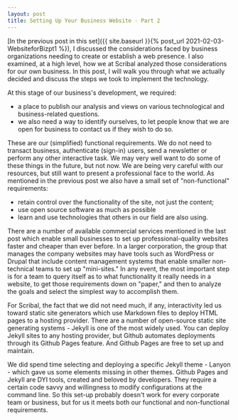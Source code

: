 ```yaml
---
layout: post
title: Setting Up Your Business Website - Part 2  
---
```


[In the previous post in this set]({{ site.baseurl }}{% post_url 2021-02-03-WebsiteforBizpt1 %}), I discussed the considerations faced by business organizations needing to create or establish a web presence. I also examined, at a high level, how we at Scribal analyzed those considerations for our own business. In this post, I will walk you through what we actually decided and discuss the steps we took to implement the technology.

At this stage of our business's development, we required: 
- a place to publish our analysis and views on various technological and business-related questions. 
- we also need a way to identify ourselves, to let people know that we are open for business to contact us if they wish to do so.

These are our (simplified) functional requirements. We do not need to transact business, authenticate (sign-in) users, send a newsletter or perform any other interactive task. We may very well want to do some of these things in the future, but not now. We are being very careful with our resources, but still want to present a professional face to the world. As mentioned in the previous post we also have a small set of "non-functional" requirements: 
- retain control over the functionality of the site, not just the content;
- use open source software as much as possible
- learn and use technologies that others in our field are also using.

There are a number of available commercial services mentioned in the last post which enable small businesses to set up professional-quality websites faster and cheaper than ever before. In a larger corporation, the group that manages the company websites may have tools such as WordPress or Drupal that include content management systems that enable smaller non-technical teams to set up "mini-sites."  In any event, the most important step is for a team to query itself as to what functionality it really needs in a website, to get those requirements down on "paper," and then to analyze the goals and select the simplest way to accomplish them.

For Scribal, the fact that we did not need much, if any, interactivity led us toward static site generators which use Markdown files to deploy HTML pages to a hosting provider. There are a number of open-source static site generating systems - Jekyll is one of the most widely used. You can deploy Jekyll sites to any hosting provider, but Github automates deployments through its Github Pages feature. And Github Pages are free to set up and maintain.

We did spend time selecting and deploying a specific Jekyll theme - Lanyon - which gave us some elements missing in other themes. Github Pages and Jekyll are DYI tools, created and beloved by developers. They require a certain code savvy and willingness to modify configurations at the command line. So this set-up probably doesn't work for every corporate team or business, but for us it meets both our functional and non-functional requirements.


